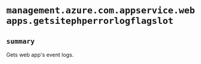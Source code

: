 # `management.azure.com.appservice.webapps.getsitephperrorlogflagslot`

## `summary`
Gets web app's event logs.


